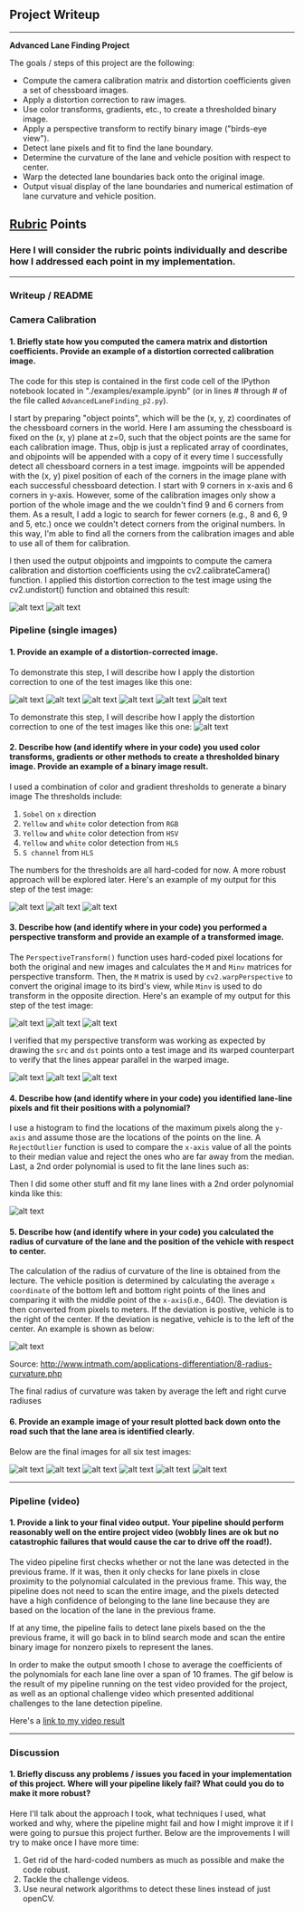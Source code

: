 ## Project Writeup


---

**Advanced Lane Finding Project**

The goals / steps of this project are the following:

* Compute the camera calibration matrix and distortion coefficients given a set of chessboard images.
* Apply a distortion correction to raw images.
* Use color transforms, gradients, etc., to create a thresholded binary image.
* Apply a perspective transform to rectify binary image ("birds-eye view").
* Detect lane pixels and fit to find the lane boundary.
* Determine the curvature of the lane and vehicle position with respect to center.
* Warp the detected lane boundaries back onto the original image.
* Output visual display of the lane boundaries and numerical estimation of lane curvature and vehicle position.

[//]: # (Image References)

[image1]: ./output_images/undistorted1.png "Undistorted1"
[image2]: ./output_images/undistorted2.png "Undistorted2"
[image3]: ./output_images/undistorted3.png "Undistorted3"
[image4]: ./output_images/undistorted4.png "Undistorted4"
[image5]: ./output_images/undistorted5.png "Undistorted5"
[image6]: ./output_images/undistorted6.png "Undistorted6"
[image7]: ./output_images/undistorted7.png "Undistorted7"
[image8]: ./output_images/undistorted8.png "Undistorted8"


[image9]: ./test_images/test1.jpg "Test1"

[image10]: ./output_images/threshold1.png "Threshold1"
[image11]: ./output_images/threshold2.png "Threshold2"
[image12]: ./output_images/threshold3.png "Threshold3"


[image13]: ./output_images/transformed.png "Transform1"
[image14]: ./output_images/transformed2.png "Transform2"
[image15]: ./output_images/transformed3.png "Transform3"


[image16]: ./output_images/linefit1.png "Linefit1"
[image17]: ./output_images/linefit2.png "Linefit2"


[image18]: ./output_images/final1.png "Final1"
[image19]: ./output_images/final2.png "Final2"
[image20]: ./output_images/final3.png "Final3"
[image21]: ./output_images/final4.png "Final4"
[image22]: ./output_images/final5.png "Final5"
[image23]: ./output_images/final6.png "Final6"


[image24]: ./output_images/tf_binary1.png "Binary1"
[image25]: ./output_images/tf_binary2.png "Binary2"
[image26]: ./output_images/tf_binary3.png "Binary3"


[image27]: ./output_images/lane_line1.png "LaneLine1"
[image28]: ./output_images/lane_line2.png "LaneLine2"
[image29]: ./output_images/lane_line3.png "LaneLine3"



[video1]: ./project_video.mp4 "Video"
[video2]: ./result.mp4 "Video"



## [Rubric](https://review.udacity.com/#!/rubrics/571/view) Points

### Here I will consider the rubric points individually and describe how I addressed each point in my implementation.  

---

### Writeup / README



### Camera Calibration

#### 1. Briefly state how you computed the camera matrix and distortion coefficients. Provide an example of a distortion corrected calibration image.

The code for this step is contained in the first code cell of the IPython notebook located in "./examples/example.ipynb" (or in lines # through # of the file called `AdvancedLaneFinding_p2.py`).  

I start by preparing "object points", which will be the (x, y, z) coordinates of the chessboard corners in the world. Here I am assuming the chessboard is fixed on the (x, y) plane at z=0, such that the object points are the same for each calibration image. Thus, objp is just a replicated array of coordinates, and objpoints will be appended with a copy of it every time I successfully detect all chessboard corners in a test image. imgpoints will be appended with the (x, y) pixel position of each of the corners in the image plane with each successful chessboard detection. I start with 9 corners in x-axis and 6 corners in y-axis. However, some of the calibration images only show a portion of the whole image and the we couldn't find 9 and 6 corners from them. As a result, I add a logic to search for fewer corners (e.g., 8 and 6, 9 and 5, etc.) once we couldn't detect corners from the original numbers. In this way, I'm able to find all the corners from the calibration images and able to use all of them for calibration.

I then used the output objpoints and imgpoints to compute the camera calibration and distortion coefficients using the cv2.calibrateCamera() function. I applied this distortion correction to the test image using the cv2.undistort() function and obtained this result:

![alt text][image1]
![alt text][image2]

### Pipeline (single images)

#### 1. Provide an example of a distortion-corrected image.

To demonstrate this step, I will describe how I apply the distortion correction to one of the test images like this one:

![alt text][image3]
![alt text][image4]
![alt text][image5]
![alt text][image6]
![alt text][image7]
![alt text][image8]

To demonstrate this step, I will describe how I apply the distortion correction to one of the test images like this one:
![alt text][image9]



#### 2. Describe how (and identify where in your code) you used color transforms, gradients or other methods to create a thresholded binary image.  Provide an example of a binary image result.

I used a combination of color and gradient thresholds to generate a binary image  The thresholds include:

 1. `Sobel` on `x` direction
 2. `Yellow` and `white` color detection from `RGB`
 3. `Yellow` and `white` color detection from `HSV`
 4. `Yellow` and `white` color detection from `HLS`
 5. `S channel` from `HLS`

The numbers for the thresholds are all hard-coded for now. A more robust approach will be explored later. Here's an example of my output for this step of the test image:

![alt text][image10]
![alt text][image11]
![alt text][image12]

#### 3. Describe how (and identify where in your code) you performed a perspective transform and provide an example of a transformed image.

 The `PerspectiveTransform()` function uses hard-coded pixel locations for both the original and new images and calculates the `M` and `Minv` matrices for perspective transform. Then, the `M` matrix is used by `cv2.warpPerspective` to convert the original image to its bird's view, while `Minv` is used to do transform in the opposite direction. Here's an example of my output for this step of the test image:

![alt text][image13]
![alt text][image14]
![alt text][image15]





I verified that my perspective transform was working as expected by drawing the `src` and `dst` points onto a test image and its warped counterpart to verify that the lines appear parallel in the warped image.

![alt text][image24]
![alt text][image25]
![alt text][image26]



#### 4. Describe how (and identify where in your code) you identified lane-line pixels and fit their positions with a polynomial?


I use a histogram to find the locations of the maximum pixels along the `y-axis` and assume those are the locations of the points on the line. A `RejectOutlier` function is used to compare the `x-axis` value of all the points to their median value and reject the ones who are far away from the median. Last, a 2nd order polynomial is used to fit the lane lines such as:


Then I did some other stuff and fit my lane lines with a 2nd order polynomial kinda like this:

![alt text][image17]

#### 5. Describe how (and identify where in your code) you calculated the radius of curvature of the lane and the position of the vehicle with respect to center.



The calculation of the radius of curvature of the line is obtained from the lecture. The vehicle position is determined by calculating the average `x coordinate` of the bottom left and bottom right points of the lines and comparing it with the middle point of the `x-axis`(i.e., 640). The deviation is then converted from pixels to meters. If the deviation is postive, vehicle is to the right of the center. If the deviation is negative, vehicle is to the left of the center. An example is shown as below:

![alt text][image16]


Source: http://www.intmath.com/applications-differentiation/8-radius-curvature.php


The final radius of curvature was taken by average the left and right curve radiuses


#### 6. Provide an example image of your result plotted back down onto the road such that the lane area is identified clearly.

 Below are the final images for all six test images:

![alt text][image18]
![alt text][image19]
![alt text][image20]
![alt text][image21]
![alt text][image22]
![alt text][image23]



---

### Pipeline (video)

#### 1. Provide a link to your final video output.  Your pipeline should perform reasonably well on the entire project video (wobbly lines are ok but no catastrophic failures that would cause the car to drive off the road!).


The video pipeline first checks whether or not the lane was detected in the previous frame. If it was, then it only checks for lane pixels in close proximity to the polynomial calculated in the previous frame. This way, the pipeline does not need to scan the entire image, and the pixels detected have a high confidence of belonging to the lane line because they are based on the location of the lane in the previous frame.

If at any time, the pipeline fails to detect lane pixels based on the the previous frame, it will go back in to blind search mode and scan the entire binary image for nonzero pixels to represent the lanes.

In order to make the output smooth I chose to average the coefficients of the polynomials for each lane line over a span of 10 frames. The gif below is the result of my pipeline running on the test video provided for the project, as well as an optional challenge video which presented additional challenges to the lane detection pipeline.


Here's a [link to my video result](./result.mp4)

---

### Discussion

#### 1. Briefly discuss any problems / issues you faced in your implementation of this project.  Where will your pipeline likely fail?  What could you do to make it more robust?

Here I'll talk about the approach I took, what techniques I used, what worked and why, where the pipeline might fail and how I might improve it if I were going to pursue this project further. Below are the improvements I will try to make once I have more time:
   
 
 1. Get rid of the hard-coded numbers as much as possible and make the code robust.
 2. Tackle the challenge videos.
 3. Use neural network algorithms to detect these lines instead of just openCV.
